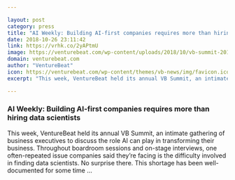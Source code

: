 ```yaml
---

layout: post
category: press
title: "AI Weekly: Building AI-first companies requires more than hiring data scientists"
date: 2018-10-26 23:11:42
link: https://vrhk.co/2yAPtmU
image: https://venturebeat.com/wp-content/uploads/2018/10/vb-summit-2018.jpg?fit=1200%2C800&strip=all
domain: venturebeat.com
author: "VentureBeat"
icon: https://venturebeat.com/wp-content/themes/vb-news/img/favicon.ico
excerpt: "This week, VentureBeat held its annual VB Summit, an intimate gathering of business executives to discuss the role AI can play in transforming their business. Throughout boardroom sessions and on-stage interviews, one often-repeated issue companies said they’re facing is the difficulty involved in finding data scientists. No surprise there. This shortage has been well-documented for some time …"

---
```


### AI Weekly: Building AI-first companies requires more than hiring data scientists

This week, VentureBeat held its annual VB Summit, an intimate gathering of business executives to discuss the role AI can play in transforming their business. Throughout boardroom sessions and on-stage interviews, one often-repeated issue companies said they’re facing is the difficulty involved in finding data scientists. No surprise there. This shortage has been well-documented for some time …